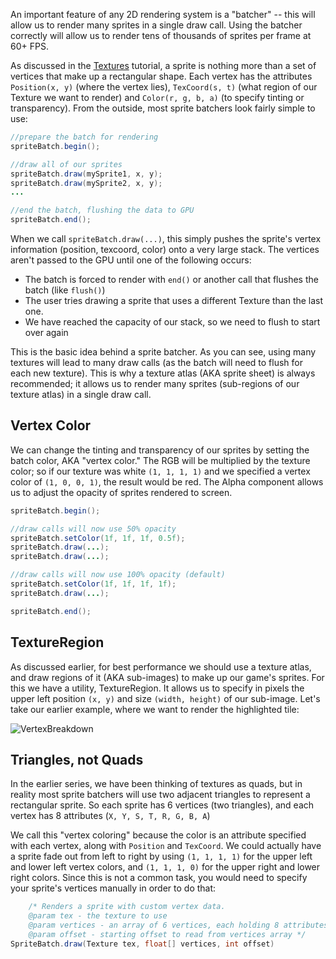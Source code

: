 An important feature of any 2D rendering system is a "batcher" -- this will allow us to render many sprites in a single draw call. Using the batcher correctly will allow us to render tens of thousands of sprites per frame at 60+ FPS.

As discussed in the [Textures](Textures) tutorial, a sprite is nothing more than a set of vertices that make up a rectangular shape. Each vertex has the attributes `Position(x, y)` (where the vertex lies), `TexCoord(s, t)` (what region of our Texture we want to render) and `Color(r, g, b, a)` (to specify tinting or transparency). From the outside, most sprite batchers look fairly simple to use:

```java
//prepare the batch for rendering
spriteBatch.begin();

//draw all of our sprites
spriteBatch.draw(mySprite1, x, y);
spriteBatch.draw(mySprite2, x, y);
...

//end the batch, flushing the data to GPU
spriteBatch.end();
```

When we call `spriteBatch.draw(...)`, this simply pushes the sprite's vertex information (position, texcoord, color) onto a very large stack. The vertices aren't passed to the GPU until one of the following occurs:

- The batch is forced to render with `end()` or another call that flushes the batch (like `flush()`)
- The user tries drawing a sprite that uses a different Texture than the last one.
- We have reached the capacity of our stack, so we need to flush to start over again

This is the basic idea behind a sprite batcher. As you can see, using many textures will lead to many draw calls (as the batch will need to flush for each new texture). This is why a texture atlas (AKA sprite sheet) is always recommended; it allows us to render many sprites (sub-regions of our texture atlas) in a single draw call.

## Vertex Color

We can change the tinting and transparency of our sprites by setting the batch color, AKA "vertex color." The RGB will be multiplied by the texture color; so if our texture was white `(1, 1, 1, 1)` and we specified a vertex color of `(1, 0, 0, 1)`, the result would be red. The Alpha component allows us to adjust the opacity of sprites rendered to screen.

```java
spriteBatch.begin();

//draw calls will now use 50% opacity
spriteBatch.setColor(1f, 1f, 1f, 0.5f);
spriteBatch.draw(...);
spriteBatch.draw(...);

//draw calls will now use 100% opacity (default)
spriteBatch.setColor(1f, 1f, 1f, 1f);
spriteBatch.draw(...);

spriteBatch.end();
```

## TextureRegion

As discussed earlier, for best performance we should use a texture atlas, and draw regions of it (AKA sub-images) to make up our game's sprites. For this we have a utility, TextureRegion. It allows us to specify in pixels the upper left position `(x, y)` and size `(width, height)` of our sub-image. Let's take our earlier example, where we want to render the highlighted tile:

![VertexBreakdown](http://i.imgur.com/nwXUM.png)

## Triangles, not Quads

In the earlier series, we have been thinking of textures as quads, but in reality most sprite batchers will use two adjacent triangles to represent a rectangular sprite. So each sprite has 6 vertices (two triangles), and each vertex has 8 attributes (`X, Y, S, T, R, G, B, A`)



We call this "vertex coloring" because the color is an attribute specified with each vertex, along with `Position` and `TexCoord`. We could actually have a sprite fade out from left to right by using `(1, 1, 1, 1)` for the upper left and lower left vertex colors, and `(1, 1, 1, 0)` for the upper right and lower right colors. Since this is not a common task, you would need to specify your sprite's vertices manually in order to do that:
```java
    /* Renders a sprite with custom vertex data.
    @param tex - the texture to use
    @param vertices - an array of 6 vertices, each holding 8 attributes (total = 48 elements)
    @param offset - starting offset to read from vertices array */
SpriteBatch.draw(Texture tex, float[] vertices, int offset)
```